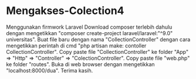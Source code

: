# Mengakses-Colection4
Menggunakan firmwork Laravel
Download composer terlebih dahulu dengan mengetikkan "composer create-project laravel/laravel:"^9.0" universitas".
Buat file baru dengan nama "CollectionController" dengan cara mengetikkan perintah di cmd "php artisan make: contoller CollectionController".
Copy paste file "CollectionController" ke folder "App" => "Http" => "Controller" => "ColectionController".
Copy paste file "web.php" ke folder "routes".
Buka di web browser dengan mengetikkan "localhost:8000/dua".
Terima kasih.

